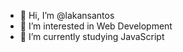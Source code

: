 - 👋 Hi, I’m @lakansantos
- 👀 I’m interested in Web Development
- 🌱 I’m currently studying JavaScript


<!---
lakansantos/lakansantos is a ✨ special ✨ repository because its `README.md` (this file) appears on your GitHub profile.
You can click the Preview link to take a look at your changes.
--->
